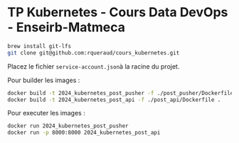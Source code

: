 # TP Kubernetes - Cours Data DevOps - Enseirb-Matmeca

```bash
brew install git-lfs
git clone git@github.com:rqueraud/cours_kubernetes.git
```

Placez le fichier `service-account.json`à la racine du projet.

Pour builder les images : 
```bash
docker build -t 2024_kubernetes_post_pusher -f ./post_pusher/Dockerfile .
docker build -t 2024_kubernetes_post_api -f ./post_api/Dockerfile .
```

Pour executer les images :
```bash
docker run 2024_kubernetes_post_pusher
docker run -p 8000:8000 2024_kubernetes_post_api
```